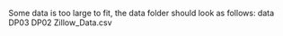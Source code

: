 Some data is too large to fit, the data folder should look as follows:
data
  DP03
  DP02
  Zillow_Data.csv
